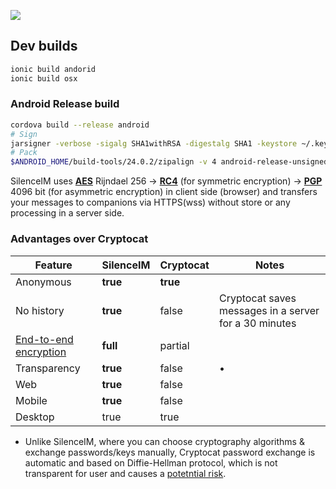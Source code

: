 ![](https://david-dm.org/jesus-hear-you/silenceim-ionic.svg)

## Dev builds

```bash
ionic build andorid
ionic build osx
```

### Android Release build 

```bash
cordova build --release android
# Sign
jarsigner -verbose -sigalg SHA1withRSA -digestalg SHA1 -keystore ~/.key/my-release-key.keystore android-release-unsigned.apk alias_name
# Pack
$ANDROID_HOME/build-tools/24.0.2/zipalign -v 4 android-release-unsigned.apk android.apk
```

SilenceIM uses [**AES**](https://en.wikipedia.org/wiki/Advanced_Encryption_Standard) Rijndael 256 -> [**RC4**](https://en.wikipedia.org/wiki/RC4) (for symmetric encryption) -> [**PGP**](https://en.wikipedia.org/wiki/Pretty_Good_Privacy) 4096 bit (for asymmetric encryption) in client side (browser) and transfers your messages to companions via HTTPS(wss) without store or any processing in a server side.

### Advantages over Cryptocat

| Feature        | SilenceIM           | Cryptocat | Notes |
| ------------- |:------------- | ----- | ----- |
| Anonymous      | **true** | **true** |  |
| No history     | **true** | false | Cryptocat saves messages in a server for a 30 minutes |
| [End-to-end encryption](https://en.wikipedia.org/wiki/End-to-end_encryption) | **full** | partial | |
| Transparency | **true** | false | •
| Web | **true** | false | |
| Mobile | **true** | false | |
| Desktop | true | true | |

* Unlike SilenceIM, where you can choose cryptography algorithms & exchange passwords/keys manually, Cryptocat password exchange is automatic and based on Diffie-Hellman protocol, which is not transparent for user and causes a [potetntial risk](https://tobtu.com/decryptocat.php).
